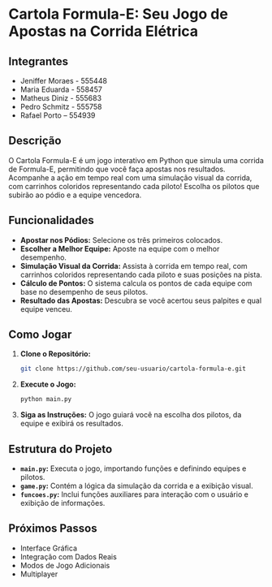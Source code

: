 # Cartola Formula-E: Seu Jogo de Apostas na Corrida Elétrica

## Integrantes

- Jeniffer Moraes - 555448
- Maria Eduarda - 558457
- Matheus Diniz - 555683
- Pedro Schmitz - 555758
- Rafael Porto – 554939

## Descrição

O Cartola Formula-E é um jogo interativo em Python que simula uma corrida de Formula-E, permitindo que você faça apostas nos resultados. Acompanhe a ação em tempo real com uma simulação visual da corrida, com carrinhos coloridos representando cada piloto! Escolha os pilotos que subirão ao pódio e a equipe vencedora.

## Funcionalidades

- **Apostar nos Pódios:** Selecione os três primeiros colocados.
- **Escolher a Melhor Equipe:** Aposte na equipe com o melhor desempenho.
- **Simulação Visual da Corrida:** Assista à corrida em tempo real, com carrinhos coloridos representando cada piloto e suas posições na pista.
- **Cálculo de Pontos:** O sistema calcula os pontos de cada equipe com base no desempenho de seus pilotos.
- **Resultado das Apostas:** Descubra se você acertou seus palpites e qual equipe venceu.

## Como Jogar

1. **Clone o Repositório:**

   ```bash
   git clone https://github.com/seu-usuario/cartola-formula-e.git
   ```

2. **Execute o Jogo:**

   ```bash
   python main.py
   ```

3. **Siga as Instruções:** O jogo guiará você na escolha dos pilotos, da equipe e exibirá os resultados.

## Estrutura do Projeto

- **`main.py`:** Executa o jogo, importando funções e definindo equipes e pilotos.
- **`game.py`:** Contém a lógica da simulação da corrida e a exibição visual.
- **`funcoes.py`:** Inclui funções auxiliares para interação com o usuário e exibição de informações.

## Próximos Passos

- Interface Gráfica
- Integração com Dados Reais
- Modos de Jogo Adicionais
- Multiplayer
